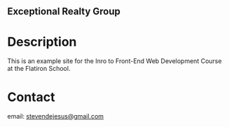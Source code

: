 Exceptional Realty Group
---

# Description

This is an example site for the Inro to Front-End Web Development Course at the Flatiron School.

# Contact 

email: stevendejesus@gmail.com